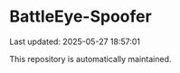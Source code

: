 # BattleEye-Spoofer

Last updated: 2025-05-27 18:57:01

This repository is automatically maintained.
